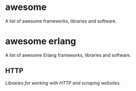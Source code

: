 # awesome

A list of awesome frameworks, libraries and software.

# awesome erlang

A list of awesome Erlang frameworks, libraries and software.

## HTTP
*Libraries for working with HTTP and scraping websites.*
